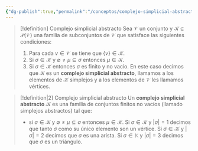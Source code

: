 ```yaml
---
{"dg-publish":true,"permalink":"/conceptos/complejo-simplicial-abstracto/"}
---
```


> [!definition] Complejo simplicial abstracto
> Sea $\mathcal{V}$ un conjunto y $\mathcal{K} \subseteq \mathcal{P}(\mathcal{V})$ una familia de subconjuntos de $\mathcal{V}$ que satisface las siguientes condiciones:
> 1. Para cada $v \in \mathcal{V}$ se tiene que $\{ v \} \in \mathcal{K}$.
> 2. Si $\sigma \in \mathcal{K}$ y $\emptyset \neq \mu \subseteq \sigma$ entonces $\mu \in \mathcal{K}$.
> 3. Si $\sigma \in \mathcal{K}$ entonces $\sigma$ es finito y no vacío.
> En este caso decimos que $\mathcal{K}$ es un **complejo simplicial abstracto**, llamamos a los elementos de $\mathcal{K}$ simplejos y a los elementos de $\mathcal{V}$ les llamamos vértices.

> [!definition|2] Complejo simplicial abstracto
> Un **complejo simplicial abstracto** $\mathcal{K}$ es una familia de conjuntos finitos no vacíos (llamado simplejos abstractos) tal que:
> - si $\sigma \in \mathcal{K}$ y $\emptyset \neq \mu \subseteq \sigma$ entonces $\mu \in \mathcal{K}$. 
> Si $\sigma \in \mathcal{K}$ y $\left|\sigma\right|=1$ decimos que tanto $\sigma$ como su único elemento son un vértice.
> Si $\sigma \in \mathcal{K}$ y $\left|\sigma\right|=2$ decimos que $\sigma$ es una arista.
> Si $\sigma \in \mathbb{K}$ y $\left|\sigma\right|=3$ decimos que $\sigma$ es un triángulo.



